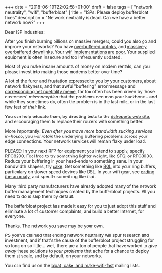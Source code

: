 +++
date = "2018-06-19T22:02:58+01:00"
draft = false
tags = [ "network neutrality", "wifi", "bufferbloat" ]
title = "ISPs: Please deploy bufferbloat fixes"
description = "Network neutrality is dead. Can we have a better network now?"
+++

Dear ISP industries:

After you finish burning billions on massive mergers, could you also
go and improve your networks? You have [overbuffered uplinks](http://www.dslreports.com/speedtest/results/bufferbloat?up=1), and
[massively overbuffered downlinks](http://www.dslreports.com/speedtest/results/bufferbloat). Your [wifi implementations are
poor](https://www.usenix.org/system/files/conference/atc17/atc17-hoiland-jorgensen.pdf). Your supplied equipment is [often insecure and too infrequently
updated](https://www.krackattacks.com/).

Most of you make insane amounts of money on modem rentals, can you
please invest into making those modems better over time?

A lot of the furor and frustation expressed to you by your customers,
about network flakyness, and that awful "buffering" error message and
[corresponding net nuetrality meme](https://www.youtube.com/watch?v=bEFqwmqAvYE), far too often has been driven by
those customers' *misconception* that the problems occur on your
backbone - and while they sometimes do, often the problem is in
the last mile, or in the last few feet of *their* link.

You can help educate them, by directing tests to the [dslreports web site](http://www.dslreports.com), and encouraging them to replace their routers with something better.

More importantly: *Even after you move more bandwidth sucking services
in-house*, you *will retain* the underlying buffering problems across
your edge connections. Your network services will remain flaky under load.

PLEASE: In your next RFP for equipment you intend to supply, specify
RFC8290. Feel free to try something lighter weight, like SFQ, or RFC8033. Reduce
your buffering in your head-ends to something sane. In your bandwidth
shapers, try [cake](https://arxiv.org/abs/1804.07617). Get something like [BQL](https://www.coverfire.com/articles/queueing-in-the-linux-network-stack/) into your ring buffers, particulary on slower speed devices like DSL. In your wifi gear, see [ending the anomaly](https://www.usenix.org/system/files/conference/atc17/atc17-hoiland-jorgensen.pdf), and
specify something like that.

Many third party manufacturers have already adopted many of the network buffer management techniques created by the bufferbloat projects. All you need to do is ship them by default.

The bufferbloat project has made it easy for you to just adopt this
stuff and eliminate a lot of customer complaints, and build a better Internet,
for everyone.

Thanks. The network you save may be your own.

PS you've claimed that ending network neutrality will spur research
and investment, and if that's the cause of the bufferbloat project
struggling for so long on so little... well, there are a ton of people
that have worked to *give away* these solutions to *your problems* that ache
for a chance to deploy them at scale, and by default, on your networks.

You can find us on the [bloat, cake, and make-wifi-fast](https://lists.bufferbloat.net) mailing lists.
